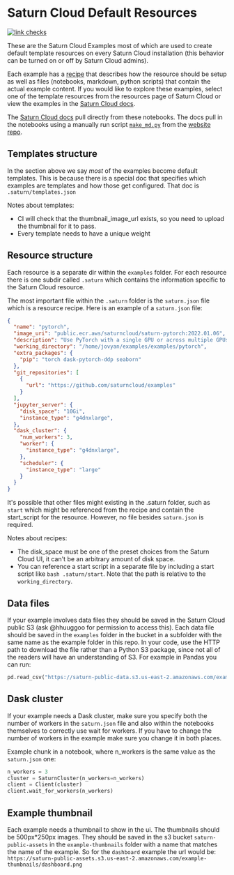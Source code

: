 # Saturn Cloud Default Resources

[![link checks](https://github.com/saturncloud/examples/workflows/link%20checks/badge.svg?branch=main)](https://github.com/saturncloud/examples/actions/workflows/check-links.yml)

These are the Saturn Cloud Examples most of which are used to create default template resources on every Saturn Cloud installation (this behavior can be turned on or off by Saturn Cloud admins).

Each example has a [recipe](https://github.com/saturncloud/recipes) that describes how the resource should be setup as well as files (notebooks, markdown, python scripts) that contain the actual example content.
If you would like to explore these examples, select one of the template resources from the resources page of Saturn Cloud or view the examples in the [Saturn Cloud docs](https://saturncloud.io/docs/examples).

The [Saturn Cloud docs](https://saturncloud.io/docs/examples) pull directly from these notebooks. The docs pull in the notebooks using a manually run script [`make_md.py`](https://github.com/saturncloud/website/blob/main/make_md.py) from the [website repo](https://github.com/saturncloud/website/).

## Templates structure

In the section above we say _most_ of the examples become default templates. This is because there is a special doc that specifies which examples are templates and how those get configured. That doc is `.saturn/templates.json`

Notes about templates:

* CI will check that the thumbnail_image_url exists, so you need to upload the thumbnail for it to pass.
* Every template needs to have a unique weight

## Resource structure

Each resource is a separate dir within the `examples` folder. For each resource there is one subdir called `.saturn` which contains the information specific to the Saturn Cloud resource.

The most important file within the `.saturn` folder is the `saturn.json` file which is a resource recipe. Here is an example of a `saturn.json` file:

```json
{
  "name": "pytorch",
  "image_uri": "public.ecr.aws/saturncloud/saturn-pytorch:2022.01.06",
  "description": "Use PyTorch with a single GPU or across multiple GPUs with Dask",
  "working_directory": "/home/jovyan/examples/examples/pytorch",
  "extra_packages": {
    "pip": "torch dask-pytorch-ddp seaborn"
  },
  "git_repositories": [
    {
      "url": "https://github.com/saturncloud/examples"
    }
  ],
  "jupyter_server": {
    "disk_space": "10Gi",
    "instance_type": "g4dnxlarge",
  },
  "dask_cluster": {
    "num_workers": 3,
    "worker": {
      "instance_type": "g4dnxlarge",
    },
    "scheduler": {
      "instance_type": "large"
    }
  }
}
```

It's possible that other files might existing in the .saturn folder, such as `start` which might be referenced from the recipe and contain the start_script for the resource. However, no file besides `saturn.json` is required.

Notes about recipes:

* The disk_space must be one of the preset choices from the Saturn Cloud UI, it can't be an arbitrary amount of disk space.
* You can reference a start script in a separate file by including a start script like `bash .saturn/start`. Note that the path is relative to the `working_directory`.

## Data files

If your example involves data files they should be saved in the Saturn Cloud public S3 (ask @hhuuggoo for permission to access this). Each data file should be saved in the `examples` folder in the bucket in a subfolder with the same name as the example folder in this repo. In your code, use the HTTP path to download the file rather than a Python S3 package, since not all of the readers will have an understanding of S3. For example in Pandas you can run:

```python
pd.read_csv("https://saturn-public-data.s3.us-east-2.amazonaws.com/examples/dashboard/pickup_grouped_by_zone.csv")
```

## Dask cluster

If your example needs a Dask cluster, make sure you specify both the number of workers in the `saturn.json` file and also within the notebooks themselves to correctly use wait for workers. If you have to change the number of workers in the example make sure you change it in both places.

Example chunk in a notebook, where n_workers is the same value as the `saturn.json` one:

```python
n_workers = 3
cluster = SaturnCluster(n_workers=n_workers)
client = Client(cluster)
client.wait_for_workers(n_workers)
```

## Example thumbnail

Each example needs a thumbnail to show in the ui. The thumbnails should be 500px*250px images. They should be saved in the s3 bucket `saturn-public-assets` in the `example-thumbnails` folder with a name that matches the name of the example. So for the `dashboard` example the url would be: `https://saturn-public-assets.s3.us-east-2.amazonaws.com/example-thumbnails/dashboard.png`
